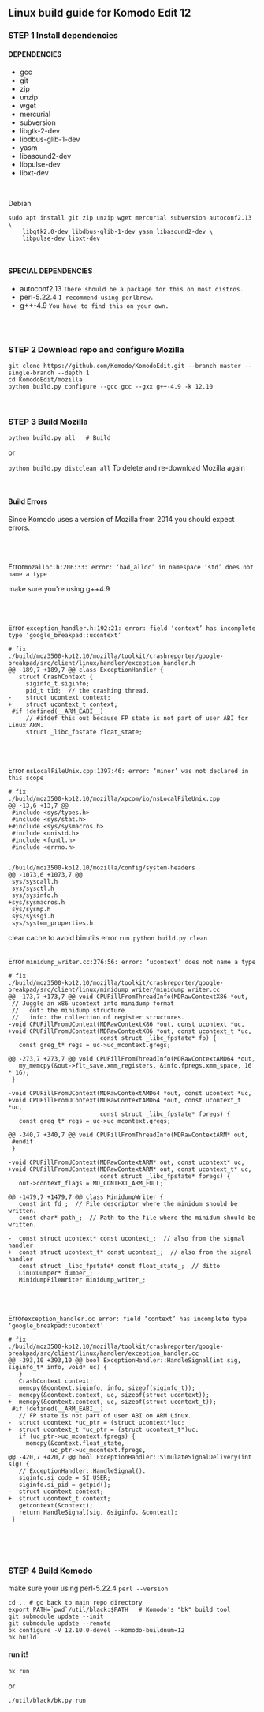 ## Linux build guide for Komodo Edit 12


### STEP 1 Install dependencies

#### DEPENDENCIES
- gcc
- git
- zip
- unzip
- wget
- mercurial
- subversion
- libgtk-2-dev
- libdbus-glib-1-dev
- yasm
- libasound2-dev
- libpulse-dev
- libxt-dev

<br />

Debian
```
sudo apt install git zip unzip wget mercurial subversion autoconf2.13 \
	libgtk2.0-dev libdbus-glib-1-dev yasm libasound2-dev \
	libpulse-dev libxt-dev
```
<br />


#### SPECIAL DEPENDENCIES
- autoconf2.13 `There should be a package for this on most distros.`
- perl-5.22.4     `I recommend using perlbrew.`
- g++-4.9   `You have to find this on your own.`


<br />
<br />

### STEP 2 Download repo and configure Mozilla

```
git clone https://github.com/Komodo/KomodoEdit.git --branch master --single-branch --depth 1
cd KomodoEdit/mozilla
python build.py configure --gcc gcc --gxx g++-4.9 -k 12.10
```
<br />


### STEP 3 Build Mozilla

`python build.py all   # Build`

or

`python build.py distclean all`
To delete and re-download Mozilla again

<br />

#### Build Errors
Since Komodo uses a version of Mozilla from 2014 you should expect errors.

<br />
<br />


Error`mozalloc.h:206:33: error: ‘bad_alloc’ in namespace ‘std’ does not name a type`

make sure you're using g++4.9

<br />
<br />

Error `exception_handler.h:192:21: error: field ‘context’ has incomplete type ‘google_breakpad::ucontext’`

 
```
# fix
./build/moz3500-ko12.10/mozilla/toolkit/crashreporter/google-breakpad/src/client/linux/handler/exception_handler.h
@@ -189,7 +189,7 @@ class ExceptionHandler {
   struct CrashContext {
     siginfo_t siginfo;
     pid_t tid;  // the crashing thread.
-    struct ucontext context;
+    struct ucontext_t context;
 #if !defined(__ARM_EABI__)
     // #ifdef this out because FP state is not part of user ABI for Linux ARM.
     struct _libc_fpstate float_state;
```
<br />
<br />


Error `nsLocalFileUnix.cpp:1397:46: error: ‘minor’ was not declared in this scope`
```
# fix
./build/moz3500-ko12.10/mozilla/xpcom/io/nsLocalFileUnix.cpp
@@ -13,6 +13,7 @@
 #include <sys/types.h>
 #include <sys/stat.h>
+#include <sys/sysmacros.h>
 #include <unistd.h>
 #include <fcntl.h>
 #include <errno.h>


./build/moz3500-ko12.10/mozilla/config/system-headers
@@ -1073,6 +1073,7 @@
 sys/syscall.h
 sys/sysctl.h
 sys/sysinfo.h
+sys/sysmacros.h
 sys/sysmp.h
 sys/syssgi.h
 sys/system_properties.h
```
clear cache to avoid binutils error `run python build.py clean`
<br />
<br />



Error `minidump_writer.cc:276:56: error: ‘ucontext’ does not name a type`
```
# fix
./build/moz3500-ko12.10/mozilla/toolkit/crashreporter/google-breakpad/src/client/linux/minidump_writer/minidump_writer.cc
@@ -173,7 +173,7 @@ void CPUFillFromThreadInfo(MDRawContextX86 *out,
 // Juggle an x86 ucontext into minidump format
 //   out: the minidump structure
 //   info: the collection of register structures.
-void CPUFillFromUContext(MDRawContextX86 *out, const ucontext *uc,
+void CPUFillFromUContext(MDRawContextX86 *out, const ucontext_t *uc,
                          const struct _libc_fpstate* fp) {
   const greg_t* regs = uc->uc_mcontext.gregs;
 
@@ -273,7 +273,7 @@ void CPUFillFromThreadInfo(MDRawContextAMD64 *out,
   my_memcpy(&out->flt_save.xmm_registers, &info.fpregs.xmm_space, 16 * 16);
 }
 
-void CPUFillFromUContext(MDRawContextAMD64 *out, const ucontext *uc,
+void CPUFillFromUContext(MDRawContextAMD64 *out, const ucontext_t *uc,
                          const struct _libc_fpstate* fpregs) {
   const greg_t* regs = uc->uc_mcontext.gregs;
 
@@ -340,7 +340,7 @@ void CPUFillFromThreadInfo(MDRawContextARM* out,
 #endif
 }
 
-void CPUFillFromUContext(MDRawContextARM* out, const ucontext* uc,
+void CPUFillFromUContext(MDRawContextARM* out, const ucontext_t* uc,
                          const struct _libc_fpstate* fpregs) {
   out->context_flags = MD_CONTEXT_ARM_FULL;
 
@@ -1479,7 +1479,7 @@ class MinidumpWriter {
   const int fd_;  // File descriptor where the minidum should be written.
   const char* path_;  // Path to the file where the minidum should be written.
 
-  const struct ucontext* const ucontext_;  // also from the signal handler
+  const struct ucontext_t* const ucontext_;  // also from the signal handler
   const struct _libc_fpstate* const float_state_;  // ditto
   LinuxDumper* dumper_;
   MinidumpFileWriter minidump_writer_;
```


<br />
<br />


Error`exception_handler.cc error: field ‘context’ has incomplete type ‘google_breakpad::ucontext’`
```
# fix
./build/moz3500-ko12.10/mozilla/toolkit/crashreporter/google-breakpad/src/client/linux/handler/exception_handler.cc
@@ -393,10 +393,10 @@ bool ExceptionHandler::HandleSignal(int sig, siginfo_t* info, void* uc) {
   }
   CrashContext context;
   memcpy(&context.siginfo, info, sizeof(siginfo_t));
-  memcpy(&context.context, uc, sizeof(struct ucontext));
+  memcpy(&context.context, uc, sizeof(struct ucontext_t));
 #if !defined(__ARM_EABI__)
   // FP state is not part of user ABI on ARM Linux.
-  struct ucontext *uc_ptr = (struct ucontext*)uc;
+  struct ucontext_t *uc_ptr = (struct ucontext_t*)uc;
   if (uc_ptr->uc_mcontext.fpregs) {
     memcpy(&context.float_state,
            uc_ptr->uc_mcontext.fpregs,
@@ -420,7 +420,7 @@ bool ExceptionHandler::SimulateSignalDelivery(int sig) {
   // ExceptionHandler::HandleSignal().
   siginfo.si_code = SI_USER;
   siginfo.si_pid = getpid();
-  struct ucontext context;
+  struct ucontext_t context;
   getcontext(&context);
   return HandleSignal(sig, &siginfo, &context);
 }
```

<br />
<br />
<br />


### STEP 4 Build Komodo

make sure your using perl-5.22.4 
`perl --version`

```
cd .. # go back to main repo directory
export PATH=`pwd`/util/black:$PATH   # Komodo's "bk" build tool
git submodule update --init
git submodule update --remote
bk configure -V 12.10.0-devel --komodo-buildnum=12
bk build
```

#### run it!
`bk run`

or

`./util/black/bk.py run`






